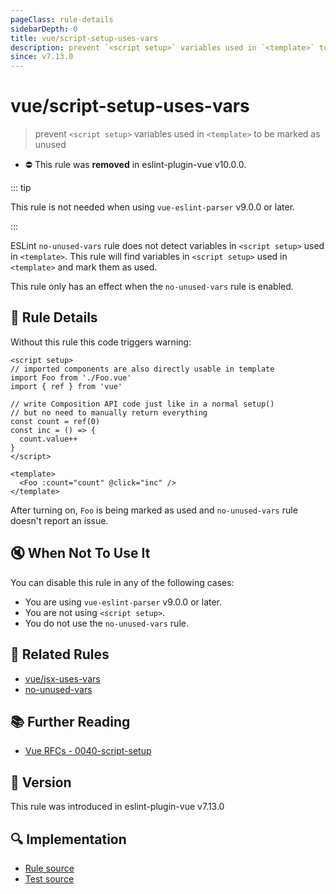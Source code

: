 ```yaml
---
pageClass: rule-details
sidebarDepth: 0
title: vue/script-setup-uses-vars
description: prevent `<script setup>` variables used in `<template>` to be marked as unused
since: v7.13.0
---
```


# vue/script-setup-uses-vars

> prevent `<script setup>` variables used in `<template>` to be marked as unused

- :no_entry: This rule was **removed** in eslint-plugin-vue v10.0.0.

::: tip

This rule is not needed when using `vue-eslint-parser` v9.0.0 or later.

:::

ESLint `no-unused-vars` rule does not detect variables in `<script setup>` used in `<template>`.
This rule will find variables in `<script setup>` used in `<template>` and mark them as used.

This rule only has an effect when the `no-unused-vars` rule is enabled.

## :book: Rule Details

Without this rule this code triggers warning:

<eslint-code-block :rules="{'vue/script-setup-uses-vars': ['error'], 'no-unused-vars': ['error']}">

```vue
<script setup>
// imported components are also directly usable in template
import Foo from './Foo.vue'
import { ref } from 'vue'

// write Composition API code just like in a normal setup()
// but no need to manually return everything
const count = ref(0)
const inc = () => {
  count.value++
}
</script>

<template>
  <Foo :count="count" @click="inc" />
</template>
```

</eslint-code-block>

After turning on, `Foo` is being marked as used and `no-unused-vars` rule doesn't report an issue.

## :mute: When Not To Use It

You can disable this rule in any of the following cases:

- You are using `vue-eslint-parser` v9.0.0 or later.
- You are not using `<script setup>`.
- You do not use the `no-unused-vars` rule.

## :couple: Related Rules

- [vue/jsx-uses-vars](./jsx-uses-vars.md)
- [no-unused-vars](https://eslint.org/docs/rules/no-unused-vars)

## :books: Further Reading

- [Vue RFCs - 0040-script-setup](https://github.com/vuejs/rfcs/blob/master/active-rfcs/0040-script-setup.md)

## :rocket: Version

This rule was introduced in eslint-plugin-vue v7.13.0

## :mag: Implementation

- [Rule source](https://github.com/vuejs/eslint-plugin-vue/blob/master/lib/rules/script-setup-uses-vars.js)
- [Test source](https://github.com/vuejs/eslint-plugin-vue/blob/master/tests/lib/rules/script-setup-uses-vars.js)
